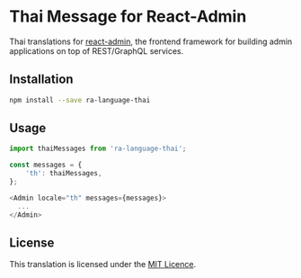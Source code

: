 # Thai Message for React-Admin

Thai translations for [react-admin](https://github.com/marmelab/react-admin), the frontend framework for building admin applications on top of REST/GraphQL services.

## Installation

```sh
npm install --save ra-language-thai
```

## Usage

```js
import thaiMessages from 'ra-language-thai';

const messages = {
    'th': thaiMessages,
};

<Admin locale="th" messages={messages}>
  ...
</Admin>
```

## License

This translation is licensed under the [MIT Licence](LICENSE).
